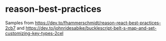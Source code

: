 # reason-best-practices
Samples from <https://dev.to/fhammerschmidt/reason-react-best-practices-2cb7> and <https://dev.to/johnridesabike/bucklescript-belt-s-map-and-set-customizing-key-types-2cel>
